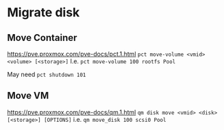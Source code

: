 # Migrate disk
## Move Container

https://pve.proxmox.com/pve-docs/pct.1.html
`pct move-volume <vmid> <volume> [<storage>]`
I.e. `pct move-volume 100 rootfs Pool`

May need  `pct shutdown 101`

## Move VM 

https://pve.proxmox.com/pve-docs/qm.1.html
`qm disk move <vmid> <disk> [<storage>] [OPTIONS]`
i.e. `qm move_disk 100 scsi0 Pool`

